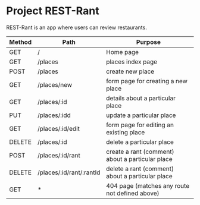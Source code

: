 # Project REST-Rant

REST-Rant is an app where users can review restaurants.

Method | Path | Purpose 
---|---|---
GET | / | Home page
GET | /places |  places index page
POST |/places | create new place
GET | /places/new | form page for creating a new place
GET | /places/:id | details about a particular place
PUT | /places/:idd | update a particular place
GET | /places/:id/edit | form page for editing an existing place
DELETE | /places/:id | delete a particular place
POST | /places/:id/rant | create a rant (comment) about a particular place
DELETE | /places/:id/rant/:rantId | delete a rant (comment) about a particular place
GET | * | 404 page (matches any route not defined above)

